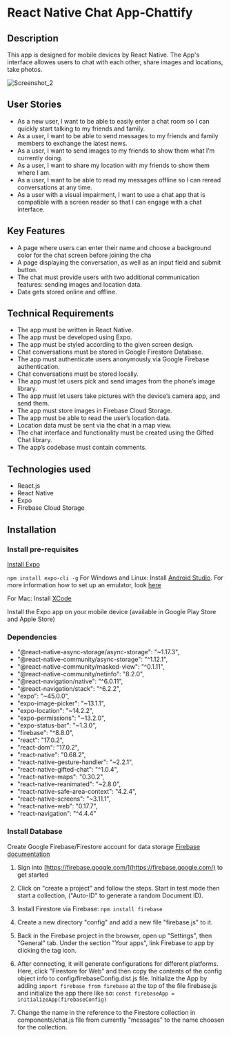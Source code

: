 # React Native Chat App-Chattify

## Description

This app is designed for mobile devices by React Native. The App's interface allowes 
users to chat with each other, share images and locations, take photos.

![Screenshot_2](https://user-images.githubusercontent.com/57872789/183294891-3caac0de-d7c5-43d4-93d0-375ef6171613.png)

## User Stories
- As a new user, I want to be able to easily enter a chat room so I can quickly start talking to my
friends and family.
- As a user, I want to be able to send messages to my friends and family members to exchange
the latest news.
- As a user, I want to send images to my friends to show them what I’m currently doing.
- As a user, I want to share my location with my friends to show them where I am.
- As a user, I want to be able to read my messages offline so I can reread conversations at any
time.
- As a user with a visual impairment, I want to use a chat app that is compatible with a screen
reader so that I can engage with a chat interface.

## Key Features
- A page where users can enter their name and choose a background color for the chat screen
before joining the cha
- A page displaying the conversation, as well as an input field and submit button.
- The chat must provide users with two additional communication features: sending images
and location data.
- Data gets stored online and offline.

## Technical Requirements
- The app must be written in React Native.
- The app must be developed using Expo.
- The app must be styled according to the given screen design.
- Chat conversations must be stored in Google Firestore Database.
- The app must authenticate users anonymously via Google Firebase authentication.
- Chat conversations must be stored locally.
- The app must let users pick and send images from the phone’s image library.
- The app must let users take pictures with the device’s camera app, and send them.
- The app must store images in Firebase Cloud Storage.
- The app must be able to read the user’s location data.
- Location data must be sent via the chat in a map view.
- The chat interface and functionality must be created using the Gifted Chat library.
- The app’s codebase must contain comments.

## Technologies used
- React.js
- React Native
- Expo
- Firebase Cloud Storage

## Installation

### Install pre-requisites

[Install Expo](https://expo.dev/)

`npm install expo-cli -g`
For Windows and Linux: Install [Android Studio](https://developer.android.com/studio). For more information how to set up an emulator, look [here](https://docs.expo.dev/workflow/android-studio-emulator/?redirected)

For Mac: Install [XCode](https://developer.apple.com/xcode/)

Install the Expo app on your mobile device (available in Google Play Store and Apple Store)

### Dependencies 

- "@react-native-async-storage/async-storage": "~1.17.3",
- "@react-native-community/async-storage": "^1.12.1",
- "@react-native-community/masked-view": "^0.1.11",
- "@react-native-community/netinfo": "8.2.0",
- "@react-navigation/native": "^6.0.11",
- "@react-navigation/stack": "^6.2.2",
- "expo": "~45.0.0",
- "expo-image-picker": "~13.1.1",
- "expo-location": "~14.2.2",
- "expo-permissions": "~13.2.0",
- "expo-status-bar": "~1.3.0",
- "firebase": "^8.8.0",
- "react": "17.0.2",
- "react-dom": "17.0.2",
- "react-native": "0.68.2",
- "react-native-gesture-handler": "~2.2.1",
- "react-native-gifted-chat": "^1.0.4",
- "react-native-maps": "0.30.2",
- "react-native-reanimated": "~2.8.0",
- "react-native-safe-area-context": "4.2.4",
- "react-native-screens": "~3.11.1",
- "react-native-web": "0.17.7",
- "react-navigation": "^4.4.4"

### Install Database

Create Google Firebase/Firestore account for data storage [Firebase documentation](https://firebase.google.com/)

1. Sign into [https://firebase.google.com/](https://firebase.google.com/) to get started

2. Click on "create a project" and follow the steps. Start in test mode then start a collection, ("Auto-ID" to generate a random Document ID).

3. Install Firestore via Firebase: `npm install firebase`

4. Create a new directory "config" and add a new file "firebase.js" to it.

5. Back in the Firebase project in the browser, open up "Settings", then "General" tab. Under the section "Your apps", link Firebase to app by clicking the tag icon.

6. After connecting, it will generate configurations for different platforms. Here, click "Firestore for Web" and then copy the contents of the config object info to config/firebaseConfig.dist.js file. Initialize the App by adding `import firebase from firebase` at the top of the file firebase.js and initialize the app there like so: `const firebaseApp = initializeApp(firebaseConfig)`

7. Change the name in the reference to the Firestore collection in components/chat.js file from currently "messages" to the name choosen for the collection.
